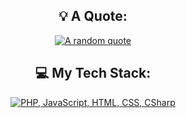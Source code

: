 <div align="center">

</div>

<div align="center">

## 💡 A Quote:

[![A random quote](https://quotes-github-readme.vercel.app/api?type=horizontal&theme=dark)](https://github.com/piyushsuthar/github-readme-quotes)

## 💻 My Tech Stack:

[![PHP, JavaScript, HTML, CSS, CSharp](https://skillicons.dev/icons?i=php,js,html,css,cs)](https://skillicons.dev)


</div>

